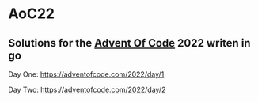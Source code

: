 # AoC22
Solutions for the [Advent Of Code](https://adventofcode.com/) 2022 writen in go
---
Day One: https://adventofcode.com/2022/day/1

Day Two: https://adventofcode.com/2022/day/2
